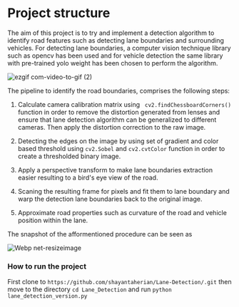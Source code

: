 # Project structure
The aim of this project is to try and implement a detection algorithm to identify road features such as detecting lane boundaries and surrounding vehicles. For detecting lane boundaries, a computer vision technique library such as opencv has been used and for vehicle detection the same library with pre-trained yolo weight has been chosen to perform the algorithm.


![ezgif com-video-to-gif (2)](https://user-images.githubusercontent.com/51369142/85700210-103d5b80-b6d4-11ea-8894-d36eef4cf0d1.gif)

The pipeline to identify the road boundaries, comprises the following steps:

1. Calculate camera calibration matrix using ` cv2.findChessboardCorners()` function in order to remove the distortion generated from lenses and ensure that lane detection algorithm can be generalized to different cameras. Then apply the distortion correction to the raw image.

2. Detecting the edges on the image by using set of gradient and color based threshold using `cv2.Sobel` and `cv2.cvtColor` function in order to create a thresholded binary image.

3. Apply a perspective transform to make lane boundaries extraction easier resulting to a bird's eye view of the road.

4. Scaning the resulting frame for pixels and fit them to lane boundary and warp the detection lane boundaries back to the original image.

5. Approximate road properties such as curvature of the road and vehicle position within the lane.

The snapshot of the afformentioned procedure can be seen as 

![Webp net-resizeimage](https://user-images.githubusercontent.com/51369142/85710587-513a6d80-b6de-11ea-8abc-f8d95353a4dc.jpg)

### How to run the project
First clone to `https://github.com/shayantaherian/Lane-Detection/.git` then move to the directory `cd Lane_Detection` and run `python lane_detection_version.py` 

